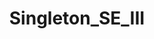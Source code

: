 <h1 align="center">Singleton_SE_III</h1>

<div align="center">
  <img src="![
</div>

Design Patterns for creating singletons

